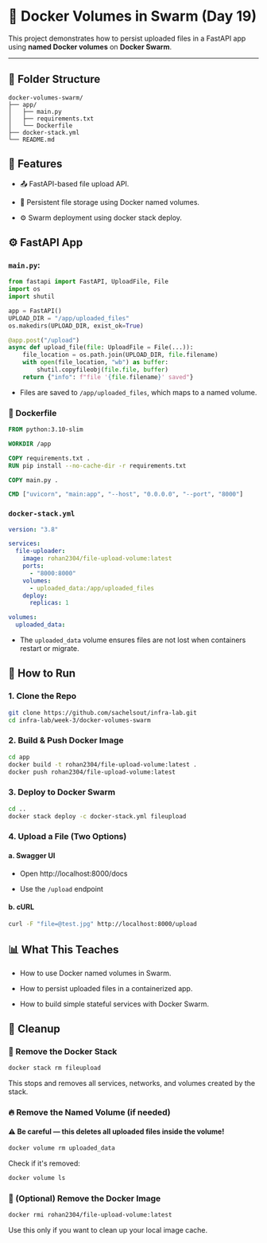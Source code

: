 # 💾 Docker Volumes in Swarm (Day 19)

This project demonstrates how to persist uploaded files in a FastAPI app using **named Docker volumes** on **Docker Swarm**.

---

## 📁 Folder Structure

```plaintext
docker-volumes-swarm/
├── app/
│   ├── main.py
│   ├── requirements.txt
│   └── Dockerfile
├── docker-stack.yml
└── README.md
```

## 🚀 Features
- 📤 FastAPI-based file upload API.

- 💾 Persistent file storage using Docker named volumes.

- ⚙️ Swarm deployment using docker stack deploy.

## ⚙️ FastAPI App

### `main.py`:

```python
from fastapi import FastAPI, UploadFile, File
import os
import shutil

app = FastAPI()
UPLOAD_DIR = "/app/uploaded_files"
os.makedirs(UPLOAD_DIR, exist_ok=True)

@app.post("/upload")
async def upload_file(file: UploadFile = File(...)):
    file_location = os.path.join(UPLOAD_DIR, file.filename)
    with open(file_location, "wb") as buffer:
        shutil.copyfileobj(file.file, buffer)
    return {"info": f"file '{file.filename}' saved"}
```

- Files are saved to `/app/uploaded_files`, which maps to a named volume.

### 🐋 Dockerfile

```dockerfile
FROM python:3.10-slim

WORKDIR /app

COPY requirements.txt .
RUN pip install --no-cache-dir -r requirements.txt

COPY main.py .

CMD ["uvicorn", "main:app", "--host", "0.0.0.0", "--port", "8000"]
```

### `docker-stack.yml`
```yaml
version: "3.8"

services:
  file-uploader:
    image: rohan2304/file-upload-volume:latest
    ports:
      - "8000:8000"
    volumes:
      - uploaded_data:/app/uploaded_files
    deploy:
      replicas: 1

volumes:
  uploaded_data:
```

- The `uploaded_data` volume ensures files are not lost when containers restart or migrate.

## 🔧 How to Run

### 1. Clone the Repo

```bash
git clone https://github.com/sachelsout/infra-lab.git
cd infra-lab/week-3/docker-volumes-swarm
```

### 2. Build & Push Docker Image

```bash
cd app
docker build -t rohan2304/file-upload-volume:latest .
docker push rohan2304/file-upload-volume:latest
```

### 3. Deploy to Docker Swarm

```bash
cd ..
docker stack deploy -c docker-stack.yml fileupload
```

### 4. Upload a File (Two Options)

#### a. Swagger UI

- Open http://localhost:8000/docs

- Use the `/upload` endpoint

#### b. cURL

```bash
curl -F "file=@test.jpg" http://localhost:8000/upload
```

## 📊 What This Teaches

- How to use Docker named volumes in Swarm.

- How to persist uploaded files in a containerized app.

- How to build simple stateful services with Docker Swarm.

## 🧹 Cleanup

### 🔻 Remove the Docker Stack

```bash
docker stack rm fileupload
```

This stops and removes all services, networks, and volumes created by the stack.

### 🔥 Remove the Named Volume (if needed)

#### ⚠️ Be careful — this deletes all uploaded files inside the volume!

```bash
docker volume rm uploaded_data
```

Check if it's removed:

```bash
docker volume ls
```

### 🧼 (Optional) Remove the Docker Image

```bash
docker rmi rohan2304/file-upload-volume:latest
```

Use this only if you want to clean up your local image cache.